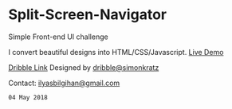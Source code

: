 # Split-Screen-Navigator
Simple Front-end UI challenge

I convert beautiful designs into HTML/CSS/Javascript.
[Live Demo](https://codepen.io/ilyasbilgihan/full/dyzzOVW)

[Dribble Link]( https://dribbble.com/shots/3268934-Split-Screen-Navigation-Concept)
Designed by [dribble@simonkratz](https://dribbble.com/simonkratz)

Contact: ilyasbilgihan@gmail.com

`04 May 2018`